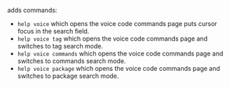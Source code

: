 adds commands:
- `help voice` which opens the voice code commands page puts cursor
  focus in the search field.
- `help voice tag` which opens the voice code commands page and switches
  to tag search mode.
- `help voice commands` which opens the voice code commands page and switches
  to commands search mode.
- `help voice package` which opens the voice code commands page and switches
  to package search mode.
